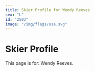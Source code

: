 ```yaml
---
title: Skier Profile for Wendy Reeves
sex: "L"
id: "2503"
image: "/img/flags/usa.svg" 
---
```


# Skier Profile

This page is for: Wendy Reeves.
    